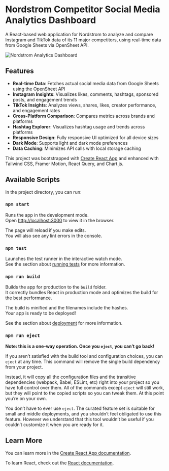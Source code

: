 # Nordstrom Competitor Social Media Analytics Dashboard

A React-based web application for Nordstrom to analyze and compare Instagram and TikTok data of its 11 major competitors, using real-time data from Google Sheets via OpenSheet API.

![Nordstrom Analytics Dashboard](./dashboard-preview.png)

## Features

- **Real-time Data**: Fetches actual social media data from Google Sheets using the OpenSheet API
- **Instagram Insights**: Visualizes likes, comments, hashtags, sponsored posts, and engagement trends
- **TikTok Insights**: Analyzes views, shares, likes, creator performance, and engagement rates
- **Cross-Platform Comparison**: Compares metrics across brands and platforms
- **Hashtag Explorer**: Visualizes hashtag usage and trends across platforms
- **Responsive Design**: Fully responsive UI optimized for all device sizes
- **Dark Mode**: Supports light and dark mode preferences
- **Data Caching**: Minimizes API calls with local storage caching

This project was bootstrapped with [Create React App](https://github.com/facebook/create-react-app) and enhanced with Tailwind CSS, Framer Motion, React Query, and Chart.js.

## Available Scripts

In the project directory, you can run:

### `npm start`

Runs the app in the development mode.\
Open [http://localhost:3000](http://localhost:3000) to view it in the browser.

The page will reload if you make edits.\
You will also see any lint errors in the console.

### `npm test`

Launches the test runner in the interactive watch mode.\
See the section about [running tests](https://facebook.github.io/create-react-app/docs/running-tests) for more information.

### `npm run build`

Builds the app for production to the `build` folder.\
It correctly bundles React in production mode and optimizes the build for the best performance.

The build is minified and the filenames include the hashes.\
Your app is ready to be deployed!

See the section about [deployment](https://facebook.github.io/create-react-app/docs/deployment) for more information.

### `npm run eject`

**Note: this is a one-way operation. Once you `eject`, you can’t go back!**

If you aren’t satisfied with the build tool and configuration choices, you can `eject` at any time. This command will remove the single build dependency from your project.

Instead, it will copy all the configuration files and the transitive dependencies (webpack, Babel, ESLint, etc) right into your project so you have full control over them. All of the commands except `eject` will still work, but they will point to the copied scripts so you can tweak them. At this point you’re on your own.

You don’t have to ever use `eject`. The curated feature set is suitable for small and middle deployments, and you shouldn’t feel obligated to use this feature. However we understand that this tool wouldn’t be useful if you couldn’t customize it when you are ready for it.

## Learn More

You can learn more in the [Create React App documentation](https://facebook.github.io/create-react-app/docs/getting-started).

To learn React, check out the [React documentation](https://reactjs.org/).
